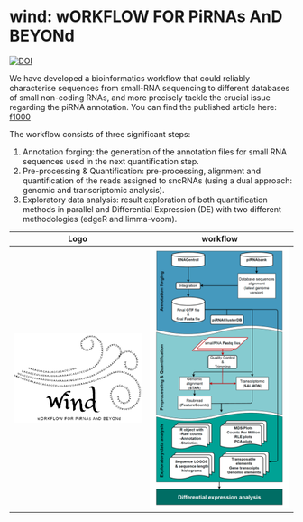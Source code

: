 # wind: wORKFLOW FOR PiRNAs AnD BEYONd

<a href="https://doi.org/10.5281/zenodo.4289908"><img src="https://zenodo.org/badge/DOI/10.5281/zenodo.4289908.svg" alt="DOI"></a>

We have developed a bioinformatics workflow that could reliably 
characterise sequences from small-RNA sequencing to different databases 
of small non-coding RNAs, and more precisely tackle the crucial issue regarding the piRNA annotation.
You can find the published article here: [f1000](https://f1000research.com/articles/10-1/v1#)

The workflow consists of three significant steps:  
1. Annotation forging: the generation of the annotation files for small RNA sequences used in the next quantification step.  
2. Pre-processing & Quantification: pre-processing, alignment and quantification of the reads assigned to sncRNAs (using a dual approach: genomic and transcriptomic analysis).  
3. Exploratory data analysis: result exploration of both quantification methods in parallel and Differential Expression (DE) with two different methodologies (edgeR and limma-voom).

Logo | workflow
--- | ---
<img src="WIND_LOGO.png" width="600"> | <img src="Figure_workflow.jpg" width="600">  
